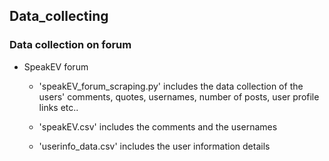 ## Data_collecting

### Data collection on forum

- SpeakEV forum
  - 'speakEV_forum_scraping.py' includes the data collection of the users' comments, quotes, usernames, number of posts, user profile links etc..

  - 'speakEV.csv' includes the comments and the usernames
  - 'userinfo_data.csv' includes the user information details


